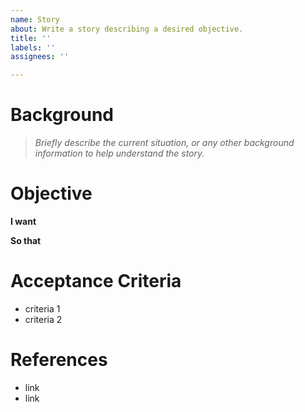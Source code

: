 ```yaml
---
name: Story 
about: Write a story describing a desired objective.
title: ''
labels: ''
assignees: ''

---
```


# Background

> _Briefly describe the current situation, or any other background information to help understand the story._

# Objective

**I want** 

**So that** 

# Acceptance Criteria

- criteria 1
- criteria 2

# References

* link
* link
